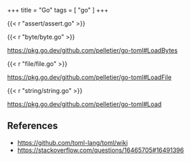 +++
title = "Go"
tags = [ "go" ]
+++

{{< r "assert/assert.go" >}}

{{< r "byte/byte.go" >}}

<https://pkg.go.dev/github.com/pelletier/go-toml#LoadBytes>

{{< r "file/file.go" >}}

<https://pkg.go.dev/github.com/pelletier/go-toml#LoadFile>

{{< r "string/string.go" >}}

<https://pkg.go.dev/github.com/pelletier/go-toml#Load>

## References

- <https://github.com/toml-lang/toml/wiki>
- <https://stackoverflow.com/questions/16465705#16491396>
